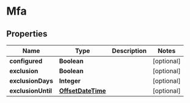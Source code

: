 # Mfa

## Properties
Name | Type | Description | Notes
------------ | ------------- | ------------- | -------------
**configured** | **Boolean** |  |  [optional]
**exclusion** | **Boolean** |  |  [optional]
**exclusionDays** | **Integer** |  |  [optional]
**exclusionUntil** | [**OffsetDateTime**](OffsetDateTime.md) |  |  [optional]
